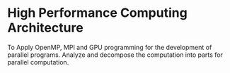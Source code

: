 #  High Performance Computing Architecture
To Apply OpenMP, MPI and GPU programming for the development of parallel programs.
Analyze and decompose the computation into parts for parallel computation.


